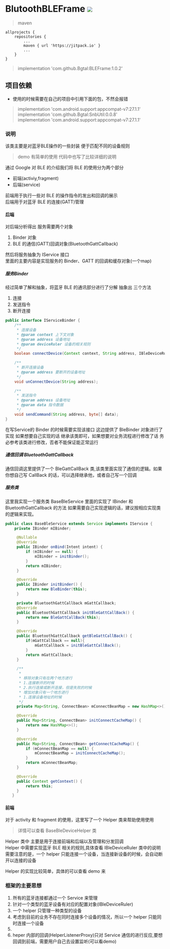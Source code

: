 
# BlutoothBLEFrame [![](https://jitpack.io/v/Bgtal/BLEFrame.svg)](https://jitpack.io/#Bgtal/BLEFrame)
> maven
```  
allprojects {
    repositories {
        ...
        maven { url 'https://jitpack.io' }
        ...
    }
}
```

> implementation 'com.github.Bgtal:BLEFrame:1.0.2'

## 项目依赖
* 使用的时候需要在自己的项目中引用下面的包，不然会报错
> implementation 'com.android.support:appcompat-v7:27.1.1'  
> implementation 'com.github.Bgtal:SnbUtil:0.0.8'  
> implementation 'com.android.support:appcompat-v7:27.1.1'

### 说明

该类主要是对蓝牙BLE操作的一些封装
便于匹配不同的设备规则

> demo 有简单的使用
> 代码中也写了比较详细的说明


通过 Google 对 BLE 的介绍我们将 BLE 的使用分为两个部分
* 前端(activiy,fragment)
* 后端(service)

前端用于执行一些对 BLE 的操作指令的发出和回调的展示  
后端用于对蓝牙 BLE 的连接(GATT)管理

#### 后端

对后端分析得出 服务需要两个对象
1. Binder 对象
2. BLE 的通信(GATT)回调对象(BluetoothGattCallback)

然后将服务抽象为 IService 接口  
里面的主要内容是实现服务的 Binder、GATT 的回调和缓存对象(一个map)

##### 服务Binder
经过简单了解和抽象，将蓝牙 BLE 的通讯部分进行了分解
抽象出 三个方法
1. 连接
2. 发送指令
3. 断开连接

```java
public interface IServiceBinder {
    /**
     * 连接设备
     * @param context 上下文对象
     * @param address 设备地址
     * @param deviceRuler 设备的相关规则
     */
    boolean connectDevice(Context context, String address, IBleDeviceRuler deviceRuler);

    /**
     * 断开连接设备
     * @param address 要断开的设备地址
     */
    void unConnectDevice(String address);

    /**
     * 发送指令
     * @param address 设备地址
     * @param data 指令数据
     */
    void sendCommand(String address, byte[] data);
}
```
在写Service的 Binder 的时候需要实现该接口
这边提供了 BleBinder 对象进行了实现
如果想要自己实现的话 继承该类即可，如果想要对业务流程进行修改了话
务必参考该类进行修改，否者不能保证能正常运行

##### 通信回调 BluetoothGattCallback
通信回调这里提供了一个 BleGattCallBack 类,该类里面实现了通信的逻辑。如果你想自己写 CallBack 的话，可以选择继承他，或者自己写一个回调


##### 服务类
这里我实现一个服务类 BaseBleService 里面的实现了 IBinder 和 BluetoothGattCallback 的方法
如果需要自己实现逻辑的话，建议按相应实现类的逻辑来实现。

```java
public class BaseBleService extends Service implements IService {
    private IBinder mIBinder;

     @Nullable
     @Override
     public IBinder onBind(Intent intent) {
         if (mIBinder == null) {
             mIBinder = initBinder();
         }
         return mIBinder;
     }

     @Override
     public IBinder initBinder() {
         return new BleBinder(this);
     }

     private BluetoothGattCallback mGattCallback;
     @Override
     public BluetoothGattCallback initBleGattCallBack() {
         return new BleGattCallBack(this);
     }

     @Override
     public BluetoothGattCallback getBleGattCallBack() {
         if(mGattCallback == null){
             mGattCallback = initBleGattCallBack();
         }
         return mGattCallback;
     }

     /**
      *
      * 移除对象只有在两个地方进行
      * 1.连接断开的时候
      * 2.执行连接或断开连接，但是失败的时候
      * 增加对象只有一个地方进行
      * 1.连接设备地址的时候
      */
     private Map<String, ConnectBean> mConnectBeanMap = new HashMap<>();

     @Override
     public Map<String, ConnectBean> initConnectCacheMap() {
         return new HashMap<>();
     }

     @Override
     public Map<String, ConnectBean> getConnectCacheMap() {
         if (mConnectBeanMap == null) {
             mConnectBeanMap = initConnectCacheMap();
         }
         return mConnectBeanMap;
     }

     @Override
     public Context getContext() {
         return this;
     }
   }

```

#### 前端
对于 activity 和 fragment 的使用，这里写了一个 Helper 类来帮助使用使用  
>详情可以查看 BaseBleDeviceHelper 类

Helper 类中 主要是用于连接前端和后端以及管理和分发回调  
Helper 中需要实现蓝牙 BLE 相关的规则,具体查看 IBleDeviceRuler 类中的说明  
需要注意的是，一个 helper 只能连接一个设备，当连接新设备的时候，会自动断开以连接的设备

Helper 的实现比较简单，具体的可以查看 demo 来

### 框架的主要思想
1. 所有的蓝牙连接都通过一个 Service 来管理
2. 针对一个类型的蓝牙设备有对应的配置对象(IBleDeviceRuler)
3. 一个 helper 只管理一种类型的设备
4. 考虑到目前的业务不存在同时连接多个设备的情况，所以一个 helper 只能同时连接一个设备
1.
5. heper 内部的回调(HelperListenerProxy)只对 Service 通信的进行反应,要想回调到前端，需要用户自己去设置监听(可以看demo)

###
